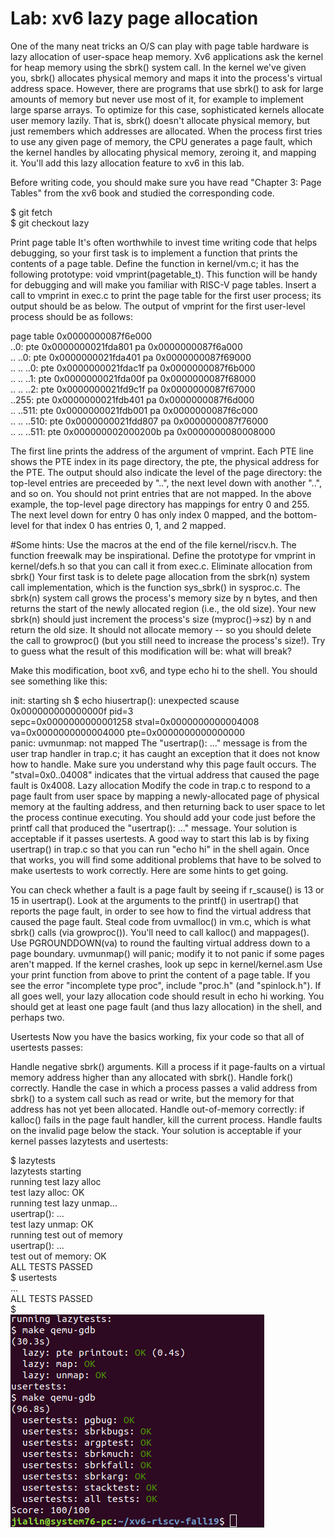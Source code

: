 # Lab: xv6 lazy page allocation
One of the many neat tricks an O/S can play with page table hardware is lazy allocation of user-space heap memory. Xv6 applications ask the kernel for heap memory using the sbrk() system call. In the kernel we've given you, sbrk() allocates physical memory and maps it into the process's virtual address space. However, there are programs that use sbrk() to ask for large amounts of memory but never use most of it, for example to implement large sparse arrays. To optimize for this case, sophisticated kernels allocate user memory lazily. That is, sbrk() doesn't allocate physical memory, but just remembers which addresses are allocated. When the process first tries to use any given page of memory, the CPU generates a page fault, which the kernel handles by allocating physical memory, zeroing it, and mapping it. You'll add this lazy allocation feature to xv6 in this lab.

Before writing code, you should make sure you have read "Chapter 3: Page Tables" from the xv6 book and studied the corresponding code. <br />

$ git fetch <br />
$ git checkout lazy <br />
  
Print page table
It's often worthwhile to invest time writing code that helps debugging, so your first task is to implement a function that prints the contents of a page table. Define the function in kernel/vm.c; it has the following prototype: void vmprint(pagetable_t). This function will be handy for debugging and will make you familiar with RISC-V page tables. Insert a call to vmprint in exec.c to print the page table for the first user process; its output should be as below.
The output of vmprint for the first user-level process should be as follows: <br />

page table 0x0000000087f6e000 <br />
 ..0: pte 0x0000000021fda801 pa 0x0000000087f6a000 <br />
 .. ..0: pte 0x0000000021fda401 pa 0x0000000087f69000 <br />
 .. .. ..0: pte 0x0000000021fdac1f pa 0x0000000087f6b000 <br />
 .. .. ..1: pte 0x0000000021fda00f pa 0x0000000087f68000 <br />
 .. .. ..2: pte 0x0000000021fd9c1f pa 0x0000000087f67000 <br />
 ..255: pte 0x0000000021fdb401 pa 0x0000000087f6d000 <br />
 .. ..511: pte 0x0000000021fdb001 pa 0x0000000087f6c000 <br />
 .. .. ..510: pte 0x0000000021fdd807 pa 0x0000000087f76000 <br />
 .. .. ..511: pte 0x000000002000200b pa 0x0000000080008000 <br />
  
The first line prints the address of the argument of vmprint. Each PTE line shows the PTE index in its page directory, the pte, the physical address for the PTE. The output should also indicate the level of the page directory: the top-level entries are preceeded by "..", the next level down with another "..", and so on. You should not print entries that are not mapped. In the above example, the top-level page directory has mappings for entry 0 and 255. The next level down for entry 0 has only index 0 mapped, and the bottom-level for that index 0 has entries 0, 1, and 2 mapped. 

#Some hints:
Use the macros at the end of the file kernel/riscv.h.
The function freewalk may be inspirational.
Define the prototype for vmprint in kernel/defs.h so that you can call it from exec.c.
Eliminate allocation from sbrk()
Your first task is to delete page allocation from the sbrk(n) system call implementation, which is the function sys_sbrk() in sysproc.c. The sbrk(n) system call grows the process's memory size by n bytes, and then returns the start of the newly allocated region (i.e., the old size). Your new sbrk(n) should just increment the process's size (myproc()->sz) by n and return the old size. It should not allocate memory -- so you should delete the call to growproc() (but you still need to increase the process's size!).
Try to guess what the result of this modification will be: what will break?

Make this modification, boot xv6, and type echo hi to the shell. You should see something like this:

init: starting sh
$ echo hiusertrap(): unexpected scause 0x000000000000000f pid=3 <br />
            sepc=0x0000000000001258 stval=0x0000000000004008 <br />
va=0x0000000000004000 pte=0x0000000000000000 <br />
panic: uvmunmap: not mapped
The "usertrap(): ..." message is from the user trap handler in trap.c; it has caught an exception that it does not know how to handle. Make sure you understand why this page fault occurs. The "stval=0x0..04008" indicates that the virtual address that caused the page fault is 0x4008.
Lazy allocation
Modify the code in trap.c to respond to a page fault from user space by mapping a newly-allocated page of physical memory at the faulting address, and then returning back to user space to let the process continue executing. You should add your code just before the printf call that produced the "usertrap(): ..." message. Your solution is acceptable if it passes usertests.
A good way to start this lab is by fixing usertrap() in trap.c so that you can run "echo hi" in the shell again. Once that works, you will find some additional problems that have to be solved to make usertests to work correctly. Here are some hints to get going.

You can check whether a fault is a page fault by seeing if r_scause() is 13 or 15 in usertrap().
Look at the arguments to the printf() in usertrap() that reports the page fault, in order to see how to find the virtual address that caused the page fault.
Steal code from uvmalloc() in vm.c, which is what sbrk() calls (via growproc()). You'll need to call kalloc() and mappages().
Use PGROUNDDOWN(va) to round the faulting virtual address down to a page boundary.
uvmunmap() will panic; modify it to not panic if some pages aren't mapped.
If the kernel crashes, look up sepc in kernel/kernel.asm
Use your print function from above to print the content of a page table.
If you see the error "incomplete type proc", include "proc.h" (and "spinlock.h").
If all goes well, your lazy allocation code should result in echo hi working. You should get at least one page fault (and thus lazy allocation) in the shell, and perhaps two.

Usertests
Now you have the basics working, fix your code so that all of usertests passes:

Handle negative sbrk() arguments.
Kill a process if it page-faults on a virtual memory address higher than any allocated with sbrk().
Handle fork() correctly.
Handle the case in which a process passes a valid address from sbrk() to a system call such as read or write, but the memory for that address has not yet been allocated.
Handle out-of-memory correctly: if kalloc() fails in the page fault handler, kill the current process.
Handle faults on the invalid page below the stack.
Your solution is acceptable if your kernel passes lazytests and usertests: <br />

$  lazytests <br />
lazytests starting <br />
running test lazy alloc <br />
test lazy alloc: OK <br />
running test lazy unmap... <br />
usertrap(): ... <br />
test lazy unmap: OK <br />
running test out of memory <br />
usertrap(): ... <br />
test out of memory: OK <br />
ALL TESTS PASSED <br />
$ usertests <br />
... <br />
ALL TESTS PASSED <br />
$ <br />
![Test Image 1](result.png)
